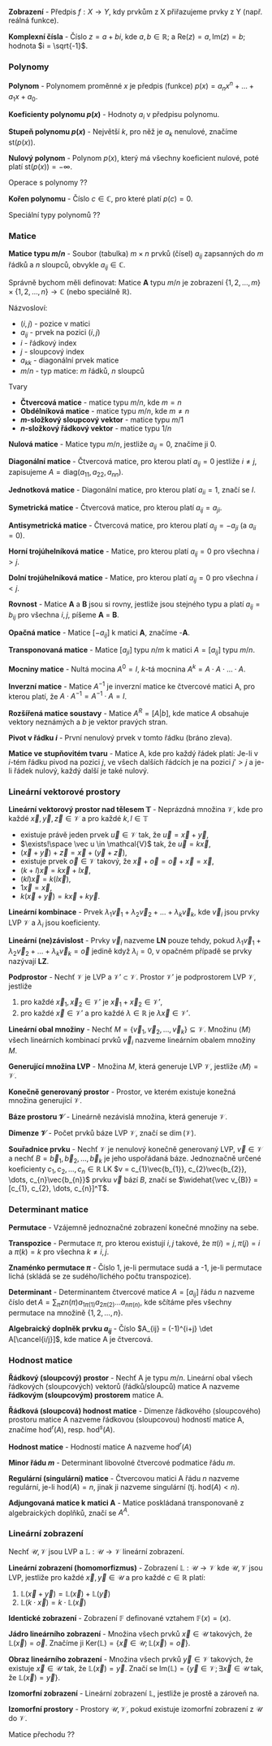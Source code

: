 **Zobrazení** - Předpis $f : X \to Y$, kdy prvkům z X přiřazujeme prvky z Y (např. reálná funkce).

**Komplexní čísla** - Číslo $z = a+bi$, kde $a, b \in \mathbb{R};$ a $\text{Re}(z) = a, \text{Im}(z) = b;$ hodnota $i = \sqrt{-1}$.

### Polynomy

**Polynom** - Polynomem proměnné $x$ je předpis (funkce) $p(x) = a_{n}x^n + \dots + a_{1}x + a_{0}$.

**Koeficienty polynomu $p(x)$** - Hodnoty $a_{i}$ v předpisu polynomu.

**Stupeň polynomu $p(x)$** - Největší $k$, pro něž je $a_{k}$ nenulové, značíme $\text{st}(p(x))$.

**Nulový polynom** - Polynom $p(x)$, který má všechny koeficient nulové, poté platí $\text{st}(p(x)) = -\infty$.

Operace s polynomy ??

**Kořen polynomu** - Číslo $c \in \mathbb C$, pro které platí $p(c) = 0$.

Speciální typy polynomů ??

### Matice

**Matice typu $m/n$** - Soubor (tabulka) $m \times n$ prvků (čísel) $a_{ij}$ zapsanných do $m$ řádků a $n$ sloupců, obvykle $a_{ij} \in \mathbb C$.

Správně bychom měli definovat: Matice **A** typu $m/n$ je zobrazení $\{1, 2, \dots, m\} \times \{1, 2, \dots, n\} \to \mathbb C$ (nebo speciálně $\mathbb R$).

Názvosloví:
- $(i, j)$ - pozice v matici
- $a_{ij}$ - prvek na pozici $(i, j)$
- $i$ - řádkový index
- $j$ - sloupcový index
- $a_{kk}$ - diagonální prvek matice
- $m/n$ - typ matice: $m$ řádků, $n$ sloupců

Tvary
- **Čtvercová matice** - matice typu $m/n$, kde $m=n$
- **Obdélníková matice** - matice typu $m/n$, kde $m \neq n$
- **$m$-složkový sloupcový vektor** - matice typu $m/1$
- **$n$-složkový řádkový vektor** - matice typu $1/n$

**Nulová matice** - Matice typu $m/n$, jestliže $a_{ij} = 0$, značíme ji 0.

**Diagonální matice** - Čtvercová matice, pro kterou platí $a_{ij} = 0$ jestliže $i \neq j$, zapisujeme $A = \text{diag}(a_{11}, a_{22}, a_{nn})$.

**Jednotková matice** - Diagonální matice, pro kterou platí $a_{ii} = 1$, značí se $I$.

**Symetrická matice** - Čtvercová matice, pro kterou platí $a_{ij} = a_{ji}$.

**Antisymetrická matice** - Čtvercová matice, pro kterou platí $a_{ij} = -a_{ji}$ (a $a_{ii} = 0$).

**Horní trojúhelníková matice** - Matice, pro kterou platí $a_{ij} = 0$ pro všechna $i > j$.

**Dolní trojúhelníková matice** - Matice, pro kterou platí $a_{ij} = 0$ pro všechna $i < j$.

**Rovnost** - Matice **A** a **B** jsou si rovny, jestliže jsou stejného typu a platí $a_{ij} = b_{ij}$ pro všechna $i, j$, píšeme **A** = **B**.

**Opačná matice** - Matice $[-a_{ij}]$ k matici **A**, značíme -**A**.

**Transponovaná matice** - Matice $[a_{ji}]$ typu $n/m$ k matici $A = [a_{ij}]$ typu $m/n$.

**Mocniny matice** - Nultá mocina $A^0 = I$, $k$-tá mocnina $A^k = A \cdot A \cdot \dots \cdot A$.

**Inverzní matice** - Matice $A^{-1}$ je inverzní matice ke čtvercové matici A, pro kterou platí, že $A \cdot A^{-1} = A^{-1} \cdot A = I$.

**Rozšířená matice soustavy** -  Matice $A^R = [A | b]$, kde matice $A$ obsahuje vektory neznámých a $b$ je vektor pravých stran.

**Pivot v řádku $i$** - První nenulový prvek v tomto řádku (bráno zleva).

**Matice ve stupňovitém tvaru** - Matice A, kde pro každý řádek platí: Je-li v $i$-tém řádku pivod na pozici $j$, ve všech dalších řádcích je na pozici $j' > j$ a je-li řádek nulový, každý další je také nulový.

### Lineární vektorové prostory

**Lineární vektorový prostor nad tělesem $\mathbb T$** - Neprázdná množina $\mathcal{V}$, kde pro každé $\vec x, \vec y, \vec z \in \mathcal{V}$ a pro každé $k, l \in \mathbb T$
- existuje právě jeden prvek $\vec u \in \mathcal{V}$ tak, že $\vec u = \vec x + \vec y$,
- $\exists!\space \vec u \in \mathcal{V}$ tak, že $\vec u = k \vec x$,
- $(\vec x + \vec y) + \vec z = \vec x + (\vec y + \vec z)$,
- existuje prvek $\vec o \in \mathcal{V}$ takový, že $\vec x + \vec o = \vec o + \vec x = \vec x$,
- $(k+l)\vec x = k\vec x + l\vec x$,
- $(kl)\vec x = k(l\vec x)$,
- $1\vec x = \vec x$,
- $k(\vec x + \vec y) = k\vec x + k\vec y$.

**Lineární kombinace** - Prvek $\lambda_{1} \vec v_{1} + \lambda_{2} \vec v_{2} + \dots + \lambda_{k} \vec v_{k}$, kde $\vec v_{i}$ jsou prvky LVP $\mathcal{V}$ a $\lambda_{i}$ jsou koeficienty.

**Lineární (ne)závislost** - Prvky $\vec v_{i}$ nazveme **LN** pouze tehdy, pokud $\lambda_{1} \vec v_{1} + \lambda_{2} \vec v_{2} + \dots + \lambda_{k} \vec v_{k} = \vec o$ jedině když $\lambda_{i} = 0$, v opačném případě se prvky nazývají **LZ**.

**Podprostor** - Nechť $\mathcal{V}$ je LVP a $\mathcal{V}' \subset \mathcal{V}$. Prostor $\mathcal{V}'$ je podprostorem LVP $\mathcal{V}$, jestliže
1. pro každé $\vec x_{1}, \vec x_{2} \in \mathcal{V}'$ je $\vec x_{1} + \vec x_{2} \in \mathcal{V}'$,
2. pro každé $\vec x \in \mathcal{V}'$ a pro každé $\lambda \in \mathbb R$ je $\lambda\vec x \in \mathcal{V}'$.

**Lineární obal množiny** - Nechť $M = \{ \vec v_{1}, \vec v_{2}, \dots, \vec v_{k} \} \subseteq \mathcal{V}$. Množinu $\langle M \rangle$ všech lineárních kombinací prvků $\vec v_{i}$ nazveme lineárním obalem množiny $M$.

**Generující množina LVP** - Množina $M$, která generuje LVP $\mathcal{V}$, jestliže $\langle M \rangle = \mathcal{V}$.

**Konečně generovaný prostor** - Prostor, ve kterém existuje konežná množina generující $\mathcal{V}$.

**Báze prostoru $\mathcal{V}$** - Lineárně nezávislá množina, která generuje $\mathcal{V}$.

**Dimenze $\mathcal{V}$** - Počet prvků báze LVP $\mathcal{V}$, značí se $\dim(\mathcal{V})$.

**Souřadnice prvku** - Nechť $\mathcal{V}$ je nenulový konečně generovaný LVP, $\vec v \in \mathcal{V}$ a nechť $B = {\vec b_{1}, \vec b_{2}, \dots, \vec b_{k}}$ je jeho uspořádaná báze. Jednoznačně určené koeficienty $c_{1}, c_{2}, \dots, c_{n} \in \mathbb{R}$ LK $v = c_{1}\vec{b_{1}}, c_{2}\vec{b_{2}}, \dots, c_{n}\vec{b_{n}}$ prvku $\vec v$ bází $B$, značí se $\widehat{\vec v_{B}} = [c_{1}, c_{2}, \dots, c_{n}]^T$.

### Determinant matice

**Permutace** - Vzájemně jednoznačné zobrazení konečné množiny na sebe.

**Transpozice** - Permutace $\pi$, pro kterou existují $i, j$ takové, že $\pi(i) = j, \pi(j) = i$ a $\pi(k) = k$ pro všechna $k \neq i, j$.

**Znaménko permutace $\pi$** - Číslo 1, je-li permutace sudá a -1, je-li permutace lichá (skládá se ze sudého/lichého počtu transpozice).

**Determinant** - Determinantem čtvercové matice $A = [a_{ij}]$ řádu $n$ nazveme číslo $\displaystyle\det A = \sum_{\pi} zn(\pi) a_{1\pi(1)} a_{2\pi(2)} \dots a_{n\pi(n)}$, kde sčítáme přes všechny permutace na množině $\{ 1, 2, \dots, n \}$.

**Algebraický doplněk prvku $a_{ij}$** - Číslo $A_{ij} = (-1)^{i+j} \det A[\cancel{i/j}]$, kde matice A je čtvercová.

### Hodnost matice

**Řádkový (sloupcový) prostor** - Nechť A je typu $m/n$. Lineární obal všech řádkových (sloupcových) vektorů (řádků/sloupců) matice A nazveme **řádkovým (sloupcovým) prostorem** matice A.

**Řádková (sloupcová) hodnost matice** - Dimenze řádkového (sloupcového) prostoru matice A nazveme řádkovou (sloupcovou) hodností matice A, značíme $\text{hod}^r(A)$, resp. $\text{hod}^s(A)$.

**Hodnost matice** - Hodností matice A nazveme $\text{hod}^r(A)$

**Minor řádu $m$** - Determinant libovolné čtvercové podmatice řádu $m$.

**Regulární (singulární) matice** - Čtvercovou matici A řádu $n$ nazveme regulární, je-li $\text{hod}(A) = n$, jinak ji nazveme singulární (tj. $\text{hod}(A) < n$).

**Adjungovaná matice k matici A** - Matice poskládaná transponovaně z algebraických doplňků, značí se $A^A$.

### Lineární zobrazení

Nechť $\mathcal{U}, \mathcal{V}$ jsou LVP a $\mathbb L : \mathcal{U} \to \mathcal{V}$ lineární zobrazení.

**Lineární zobrazení (homomorfizmus)** - Zobrazení $\mathbb L : \mathcal{U} \to \mathcal{V}$ kde $\mathcal{U}, \mathcal{V}$ jsou LVP, jestliže pro každé $\vec x, \vec y \in \mathcal{U}$ a pro každé $c \in \mathbb R$ platí:
1. $\mathbb{L}(\vec x + \vec y) = \mathbb{L}(\vec x) + \mathbb{L}(\vec y)$
2. $\mathbb{L}(k \cdot \vec x) = k \cdot \mathbb{L}(\vec x)$

**Identické zobrazení** - Zobrazení $\mathbb F$ definované vztahem $\mathbb F(x) = (x)$.

**Jádro lineárního zobrazení** - Množina všech prvků $\vec x \in \mathcal{U}$ takových, že $\mathbb L(\vec x) = \vec o$. Značíme ji $\text{Ker}(\mathbb L) = \{ \vec x \in \mathcal{U}; \mathbb L(\vec x) = \vec o \}$.

**Obraz lineárního zobrazení** - Množina všech prvků $\vec y \in \mathcal{V}$ takových, že existuje $\vec x \in \mathcal{U}$ tak, že $\mathbb L(\vec x) = \vec y$. Značí se $\text{Im}(\mathbb L) = \{ \vec y \in \mathcal{V}; \exists \vec x \in \mathcal{U} \text { tak, že } \mathbb L(\vec x) = \vec y \}$.

**Izomorfní zobrazení** - Lineární zobrazení $\mathbb L$, jestliže je prostě a zároveň na.

**Izomorfní prostory** - Prostory $\mathcal{U}, \mathcal{V}$, pokud existuje izomorfní zobrazení z $\mathcal{U}$ do $\mathcal{V}$.

Matice přechodu ??
